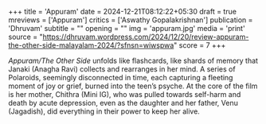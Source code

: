 +++
title = 'Appuram'
date = 2024-12-21T08:12:22+05:30
draft = true
mreviews = ['Appuram']
critics = ['Aswathy Gopalakrishnan']
publication = 'Dhruvam'
subtitle = ""
opening = ""
img = 'appuram.jpg'
media = 'print'
source = "https://dhruvam.wordpress.com/2024/12/20/review-appuram-the-other-side-malayalam-2024/?sfnsn=wiwspwa"
score = 7
+++

_Appuram/The Other Side_ unfolds like flashcards, like shards of memory that Janaki
(Anagha Ravi) collects and rearranges in her mind. A series of Polaroids,
seemingly disconnected in time, each capturing a fleeting moment of joy or grief,
burned into the teen’s psyche. At the core of the film is her mother, Chithra (Mini IG), who
was pulled towards self-harm and death by acute depression, even as the daughter and
her father, Venu (Jagadish), did everything in their power to keep her alive.
